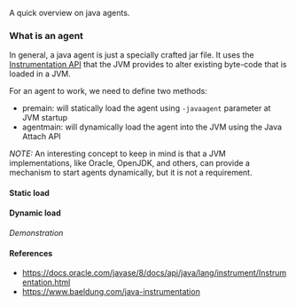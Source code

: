 A quick overview on java agents.

### What is an agent

In general, a java agent is just a specially crafted jar file. It uses the [Instrumentation API](https://www.baeldung.com/java-instrumentation) that the JVM provides to alter existing byte-code that is loaded in a JVM.

For an agent to work, we need to define two methods:

- premain: will statically load the agent using `-javaagent` parameter at JVM startup
- agentmain: will dynamically load the agent into the JVM using the Java Attach API

*NOTE:* An interesting concept to keep in mind is that a JVM implementations, like Oracle, OpenJDK, and others, can provide a mechanism to start agents dynamically, but it is not a requirement.

#### Static load

#### Dynamic load

_Demonstration_


#### References

- https://docs.oracle.com/javase/8/docs/api/java/lang/instrument/Instrumentation.html
- https://www.baeldung.com/java-instrumentation

